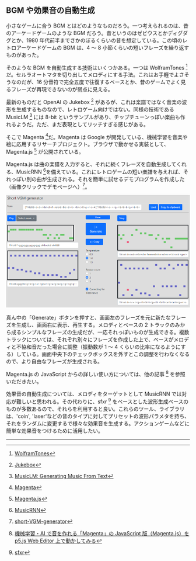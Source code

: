 ## BGM や効果音の自動生成

小さなゲームに合う BGM とはどのようなものだろう。一つ考えられるのは、昔のアーケードゲームのような BGM だろう。昔というのはゼビウスとかディグダグとか、1980 年代前半までさかのぼるくらいの昔を想定している。この頃のレトロアーケードゲームの BGM は、4 ～ 8 小節くらいの短いフレーズを繰り返すものがあった。

そのような BGM を自動生成する技術はいくつかある。一つは WolframTones [^1] だ。セルラオートマタを切り出してメロディにする手法。これはお手軽でよさそうなのだが、16 分音符で完全五度で往復するベースとか、昔のゲームでよく見るフレーズが再現できないのが弱点に見える。

最新のものだと OpenAI の Jukebox [^2] があるが、これは楽譜ではなく音楽の波形を生成するものなので、レトロゲーム向けではない。同様の技術である MusicLM [^3] には 8-bit というサンプルがあり、チップチューンっぽい楽曲も作れるようだ。ただ、まだ表現としてリッチすぎる感じがある。

そこで Magenta [^4]だ。Magenta は Google が開発している、機械学習を音楽や絵に応用するリサーチプロジェクト。ブラウザで動かせる実装として、Magenta.js [^5] が公開されている。

Magenta.js は曲の楽譜を入力すると、それに続くフレーズを自動生成してくれる、MusicRNN [^6]を備えている。これにレトロゲームの短い楽譜を与えれば、それっぽい別の曲が生成される。それを簡単に試せるデモプログラムを作成した（画像クリックでデモページへ）[^7]。

<a href="https://abagames.github.io/short-vgm-generator/build/"><img src="https://raw.githubusercontent.com/abagames/short-vgm-generator/main/docs/screenshot.png" alt="Short VGM generator" width="700"/></a>

真ん中の「Generate」ボタンを押すと、画面左のフレーズを元に新たなフレーズを生成し、画面右に表示、再生する。メロディとベースの 2 トラックのみから成るシンプルなフレーズの生成だが、一応それっぽいものが生成できる。複数トラックについては、それぞれ別々にフレーズを作成した上で、ベースがメロディと不協和音だった場合に調整（振動数が 1 ～ 4 くらいの比率になるようにする）している。画面中央下のチェックボックスを外すとこの調整を行わなくなるので、より自由なフレーズが生成される。

Magenta.js の JavaScript からの詳しい使い方については、他の記事 [^8] を参照いただきたい。

効果音の自動生成については、メロディをターゲットとして MusicRNN では対応が難しいと思われる。その代わりに、sfxr [^9] をベースとした波形生成ベースのものが多数あるので、それらを利用すると良い。これらのツール、ライブラリは、'coin', 'laser'などの音のタイプに対してプリセットの波形パラメタを持ち、それをランダムに変更するで様々な効果音を生成する。アクションゲームなどに簡単な効果音をつけるために活用したい。

---

[^1]: [WolframTones](https://tones.wolfram.com/about/how-it-works)
[^2]: [Jukebox](https://openai.com/blog/jukebox/)
[^3]: [MusicLM: Generating Music From Text](https://google-research.github.io/seanet/musiclm/examples/)
[^4]: [Magenta](https://magenta.tensorflow.org/)
[^5]: [Magenta.js](https://hello-magenta.glitch.me/)
[^6]: [MusicRNN](https://magenta.github.io/magenta-js/music/classes/_music_rnn_model_.musicrnn.html)
[^7]: [short-VGM-generator](https://github.com/abagames/short-vgm-generator)
[^8]: [機械学習・AI で音を作れる「Magenta」の JavaScript 版（Magenta.js）を p5.js Web Editor 上で動かしてみる](https://qiita.com/youtoy/items/32eedd5c5c9280fe3f0f)
[^9]: [sfxr](http://www.drpetter.se/project_sfxr.html)
